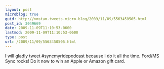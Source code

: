 ```yaml
---
layout: post
microblog: true
guid: http://vmstan-tweets.micro.blog/2009/11/09/5563450505.html
post_id: 3049669
date: 2009-11-09T11:10:53-0600
lastmod: 2009-11-09T11:10:53-0600
type: post
url: /2009/11/09/5563450505.html
---
```

I will gladly tweet #syncmyridepodcast because I do it all the time. Ford/MS Sync rocks! Do it now to win an Apple or Amazon gift card.
